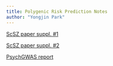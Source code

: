 ```yaml
---
title: Polygenic Risk Prediction Notes
author: "Yongjin Park"
---
```


[ScSZ paper suppl. #1](result_ScSzPaper_2020-03-10)

[ScSZ paper suppl. #2](result_ScSzPaper_2020-04-07)


[PsychGWAS report](report_psychGWAS_grant-2020-02-14)
